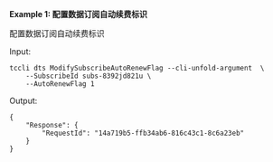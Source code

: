 **Example 1: 配置数据订阅自动续费标识**

配置数据订阅自动续费标识

Input: 

```
tccli dts ModifySubscribeAutoRenewFlag --cli-unfold-argument  \
    --SubscribeId subs-8392jd821u \
    --AutoRenewFlag 1
```

Output: 
```
{
    "Response": {
        "RequestId": "14a719b5-ffb34ab6-816c43c1-8c6a23eb"
    }
}
```


